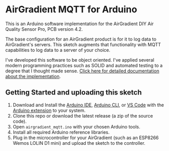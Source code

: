 # AirGradient MQTT for Arduino

This is an Arduino software implementation for the AirGradient DIY Air Quality Sensor Pro, PCB version 4.2.

The base configuration for an AirGradient product is for it to log data to AirGradient's servers. This sketch augments that functionality with MQTT capabilities to log data to a server of your choice.

I've developed this software to be object oriented. I've applied several modern programming practices such as SOLID and automated testing to a degree that I thought made sense. [Click here for detailed documentation about the implementation](https://ericlauber.github.io/airgradient_mqtt/).

## Getting Started and uploading this sketch

1. Download and Install the [Arduino IDE](https://www.arduino.cc/en/software), [Arduino CLI](https://arduino.github.io/arduino-cli/0.19/installation/), or [VS Code](https://code.visualstudio.com/) with the [Arduino extension](https://marketplace.visualstudio.com/items?itemName=vsciot-vscode.vscode-arduino) to your system.
1. Clone this repo or download the latest release (a zip of the source code).
1. Open `airgradient_mqtt.ino` with your chosen Arduino tools.
1. Install all required Arduino reference libraries.
1. Plug in the microcontroller for your AirGradient (such as an ESP8266 Wemos LOLIN D1 mini) and upload the sketch to the controller.
